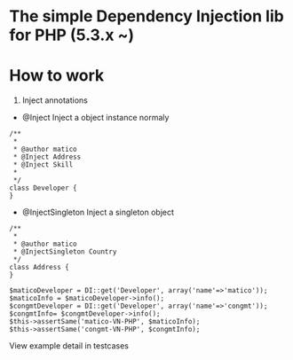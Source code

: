 # The simple Dependency Injection lib for PHP (5.3.x ~)
# How to work

1. Inject annotations
- @Inject
Inject a object instance normaly

```
/**
 * 
 * @author matico
 * @Inject Address
 * @Inject Skill
 *
 */
class Developer {
}
```

- @InjectSingleton
Inject a singleton object

```
/**
 * 
 * @author matico
 * @InjectSingleton Country
 */
class Address {
}
```

```
$maticoDeveloper = DI::get('Developer', array('name'=>'matico'));
$maticoInfo = $maticoDeveloper->info();
$congmtDeveloper = DI::get('Developer', array('name'=>'congmt'));
$congmtInfo= $congmtDeveloper->info();
$this->assertSame('matico-VN-PHP', $maticoInfo);
$this->assertSame('congmt-VN-PHP', $congmtInfo);
```
View example detail in testcases